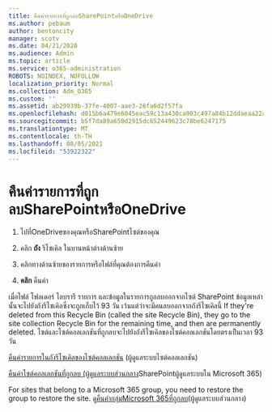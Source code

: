 ```yaml
---
title: คืนค่ารายการที่ถูกลบSharePointหรือOneDrive
ms.author: pebaum
author: bentoncity
manager: scotv
ms.date: 04/21/2020
ms.audience: Admin
ms.topic: article
ms.service: o365-administration
ROBOTS: NOINDEX, NOFOLLOW
localization_priority: Normal
ms.collection: Adm_O365
ms.custom: ''
ms.assetid: ab29939b-37fe-4007-aae3-26fa6d2f57fa
ms.openlocfilehash: d015b6a479e6045eac59c13a430ca903c497a84b12ddaeaa22aeec9fae88f4e0
ms.sourcegitcommit: b5f7da89a650d2915dc652449623c78be6247175
ms.translationtype: MT
ms.contentlocale: th-TH
ms.lasthandoff: 08/05/2021
ms.locfileid: "53922322"
---
```

# <a name="restore-deleted-items-from-sharepoint-or-onedrive"></a>คืนค่ารายการที่ถูกลบSharePointหรือOneDrive

1. ไปที่OneDriveของคุณหรือSharePointไซต์ของคุณ
    
2. คลิก **ถัง** รีไซเคิล ในบานหน้าต่างด้านซ้าย 
    
3. คลิกทางด้านซ้ายของรายการหรือไฟล์ที่คุณต้องการคืนค่า
    
4. **คลิก** คืนค่า 
    
เมื่อไฟล์ โฟลเดอร์ ไลบรารี รายการ และข้อมูลในรายการถูกลบออกจากไซต์ SharePoint ข้อมูลเหล่านั้นจะไปยังถังรีไซเคิลซึ่งจะถูกเก็บไว้ 93 วัน เว้นแต่ว่าจะมีคนลบออกจากถังรีไซเคิลนี้ If they're deleted from this Recycle Bin (called the site Recycle Bin), they go to the site collection Recycle Bin for the remaining time, and then are permanently deleted. ไซต์และไซต์คอลเลกชันที่ถูกลบจะไปยังถังรีไซเคิลของไซต์คอลเลกชันโดยตรงเป็นเวลา 93 วัน
  
[คืนค่ารายการในถังรีไซเคิลของไซต์คอลเลกชัน](https://go.microsoft.com/fwlink/?linkid=867800) (ผู้ดูแลระบบไซต์คอลเลกชัน) 
  
[คืนค่าไซต์คอลเลกชันที่ถูกลบ (ผู้ดูแลระบบส่วนกลาง](https://go.microsoft.com/fwlink/?linkid=867660)SharePointผู้ดูแลระบบใน Microsoft 365) 
  
For sites that belong to a Microsoft 365 group, you need to restore the group to restore the site. ดู[คืนค่ากลุ่มMicrosoft 365ที่ถูกลบ](https://go.microsoft.com/fwlink/?linkid=867802)(ผู้ดูแลระบบส่วนกลาง) 
  

